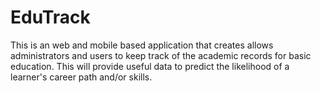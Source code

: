 # EduTrack
This is an web and mobile based application that creates allows administrators and users to keep track of the academic records for basic education.
This will provide useful data to predict the likelihood of a learner's career path and/or skills.    
